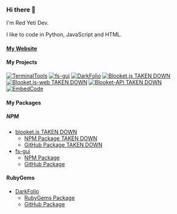 ### Hi there 👋
I'm Red Yeti Dev.

I like to code in Python, JavaScript and HTML. 

#### [My Website](https://redyetidev.github.io)


#### My Projects
[![TerminalTools](https://github-readme-stats.vercel.app/api/pin/?username=redyetidev&repo=terminaltools)](https://github.com/redyetidev/terminaltools)
[![fs-gui](https://github-readme-stats.vercel.app/api/pin/?username=redyetidev&repo=fs-gui)](https://github.com/redyetidev/fs-gui)
[![DarkFolio](https://github-readme-stats.vercel.app/api/pin/?username=redyetidev&repo=DarkFolio)](https://github.com/redyetidev/DarkFolio)
[![Blooket.js TAKEN DOWN](https://github-readme-stats.vercel.app/api/pin/?username=redyetidev&repo=blooket.js)](https://github.com/redyetidev/blooket.js)
[![Blooket.js-web TAKEN DOWN](https://github-readme-stats.vercel.app/api/pin/?username=redyetidev&repo=blooket.js-web)](https://github.com/redyetidev/blooket.js-web)
[![Blooket-API TAKEN DOWN](https://github-readme-stats.vercel.app/api/pin/?username=redyetidev&repo=blooket-API)](https://github.com/redyetidev/Blooket-API)
[![EmbedCode](https://github-readme-stats.vercel.app/api/pin/?username=redyetidev&repo=EmbedCode)](https://github.com/redyetidev/EmbedCode)

#### My Packages

##### NPM
  - [blooket.js TAKEN DOWN](https://github.com/redyetidev/blooket.js)
    - [NPM Package TAKEN DOWN](https://npmjs.com/package/blooket.js)
    - [GitHub Package TAKEN DOWN](https://github.com/RedYetiDev/blooket.js/packages/627303)
  - [fs-gui](https://github.com/redyetidev/fs-gui)
    - [NPM Package](https://npmjs.com/package/fs-gui)
    - [GitHub Package](https://github.com/RedYetiDev/fs-gui/packages/647885)
#### RubyGems
  - [DarkFolio](https://github.com/redyetidev/DarkFolio)
      - [RubyGems Package](https://rubygems.org/gems/DarkFolio)
      - [GitHub Package](https://github.com/RedYetiDev/DarkFolio/packages/639185)
